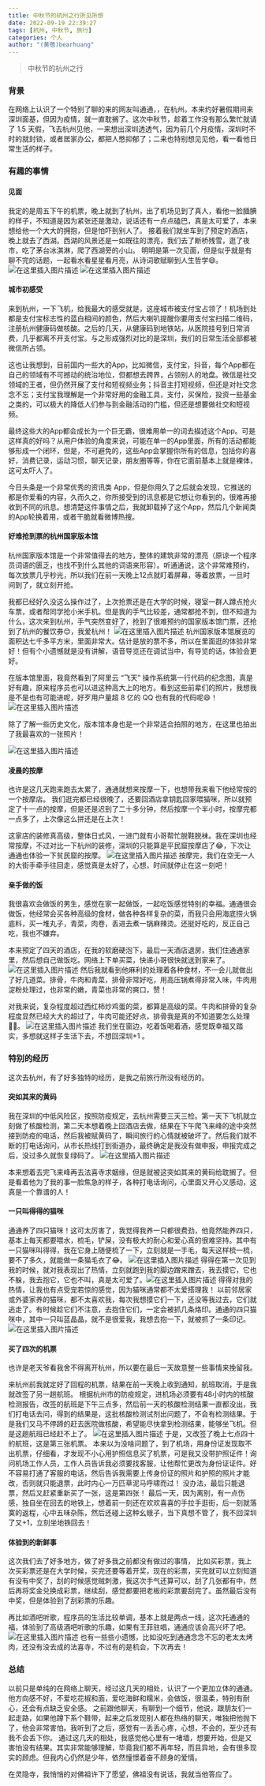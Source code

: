```yaml
---
title: 中秋节的杭州之行所见所想
date: 2022-09-19 22:39:27
tags: [杭州, 中秋节, 旅行]
categories: 个人
author: "(黄蓓)bearhuang"
---
```


> 中秋节的杭州之行

### 背景
在网络上认识了一个特别了聊的来的网友叫通通，，在杭州。本来约好暑假期间来深圳面基，但因为疫情，就一直耽搁了。这次中秋节，趁着工作没有那么繁忙就请了 1.5 天假，飞去杭州见他，一来想出深圳透透气，因为前几个月疫情，深圳时不时的就封锁，或者居家办公，都把人憋抑郁了；二来也特别想见见他，看一看他日常生活的样子。
### 有趣的事情
#### 见面
我定的是周五下午的机票，晚上就到了杭州，出了机场见到了真人，看他一脸腼腆的样子，不知道是因为紧张还是激动，说话还有一点点磕巴，真是太可爱了，本来想给他一个大大的拥抱，但是怕吓到别人了。
接着我们就坐车到了预定的酒店，晚上就去了西湖。西湖的风景还是一如既往的漂亮，我们去了断桥残雪，逛了夜市，吃了茅台冰淇淋，爬了西湖旁的小山。
明明是第一次见面，但是似乎就是有聊不完的话题，一起看水看星星看月亮，从诗词歌赋聊到人生哲学😄。
![在这里插入图片描述](https://img-blog.csdnimg.cn/cbfb00337cb648969116ee7e2427b64a.png)
![在这里插入图片描述](https://img-blog.csdnimg.cn/e6d717ba30f34306b2e37550bca3a241.png)
#### 城市初感受
来到杭州，一下飞机，给我最大的感受就是，这座城市被支付宝占领了！机场到处都是支付宝标志性的蓝白相间的颜色，然后大喇叭提醒你要用支付宝扫描二维码，注册杭州健康码做核酸。之后的几天，从健康码到地铁站，从医院挂号到日常消费，几乎都离不开支付宝。与之形成强烈对比的是深圳，我们的日常生活全部都被微信所占领。

这也让我想到，目前国内一些大的App，比如微信，支付宝，抖音，每个App都在自己的领域有不可撼动的统治地位，但都想去跨界，占领别人的地盘。微信是社交领域的王者，但仍然开展了支付和短视频业务；抖音主打短视频，但还是对社交念念不忘；支付宝我理解是一个非常好用的金融工具，支付，买保险，投资一些基金之类的，可以极大的降低人们参与到金融活动的门槛，但还是想要做社交和短视频。

最终这些大的App都会成长为一个巨无霸，很难用单一的词去描述这个App。可是这样真的好吗？从用户体验的角度来说，可能在单一的App里面，所有的活动都能够形成一个闭环，但是，不可避免的，这些App会掌握你所有的信息，包括你的喜好，消费记录，运动习惯，聊天记录，朋友圈等等，你在它面前基本上就是裸体，这可太吓人了。

今日头条是一个非常优秀的资讯类 App，但是你用久了之后就会发现，它推送的都是你爱看的内容，久而久之，你所接受到的讯息都是它想让你看到的，很难再接收到不同的讯息。想清楚这件事情之后，我就卸载掉了这个App，然后几个新闻类的App轮换着用，或者干脆就看微博热搜。

#### 好难抢到票的杭州国家版本馆
杭州国家版本馆是一个非常值得去的地方，整体的建筑非常的漂亮（原谅一个程序员词语的匮乏，也找不到什么其他的词语来形容）。听通通说，这个非常难预约，每次放票几乎秒光，所以我们在前一天晚上12点就盯着屏幕，等着放票，一旦时间到了，就立刻开抢。

我都已经好久没这么操作过了，上次抢票还是在大学的时候，寝室一群人蹲点抢火车票，或者帮同学抢小米手机。但是我的手气比较差，通常都抢不到，但不知道为什么，这次来到杭州，手气突然变好了，抢到了很难预约的国家版本馆门票，还抢到了杭州的餐饮券😊，我爱杭州！
![在这里插入图片描述](https://img-blog.csdnimg.cn/63832b580b5b4ad98a8f36ba81a36a88.png)
杭州国家版本馆展览的面积达七千多平方米，里面非常大。估计是放的票不多，所以在里面逛的体验非常好！但有个小遗憾就是没有讲解，语音导览还在调试当中，有导览的话，体验会更好。

在版本馆里面，我竟然看到了阿里云 “飞天” 操作系统第一行代码的纪念图，真是好有趣，原来程序员也可以进这种高大上的地方。看到这些前辈们的照片，我想我是不是也有可能进呢，好歹用户量超 8 亿的 QQ 也有我的代码呢😄！
![在这里插入图片描述](https://img-blog.csdnimg.cn/cf46b627e20f4f8793af62b0304258fa.png)

除了了解一些历史文化，版本馆本身也是一个非常适合拍照的地方，在这里也拍出了我最喜欢的一张照片！

![在这里插入图片描述](https://img-blog.csdnimg.cn/95c2e1fad7f14016b186639cf9b0fbd3.png)
#### 凌晨的按摩
也许是这几天跑来跑去太累了，通通就想来按摩一下，也想带我来看下他经常按的一个按摩店。
我们逛完都已经很晚了，还要回酒店拿钥匙回家喂猫咪，所以就预定了十一点的按摩，但是还是迟到了二十多分钟，然后按摩一个半小时，按摩完都一点多了，上次像这么拼还是在上次！

这家店的装修真高级，整体日式风，一进门就有小哥帮忙脱鞋脱袜。我在深圳也经常按摩，不过对比一下杭州的装修，深圳的只能算是平民窟按摩店了😂，下次让通通也体验一下贫民窟的按摩。
![在这里插入图片描述](https://img-blog.csdnimg.cn/f7b2c95603ed4d96bec730e822ef5be8.png)
按摩完，我们在空无一人的大街手牵手往回走，感觉真是太好了，心想，时间就停止在这一刻吧！

#### 亲手做的饭
我很喜欢会做饭的男生，感觉在家一起做饭，一起吃饭感觉特别的幸福。通通很会做饭，他经常会买各种高级的食材，做各种各样复杂的菜，而我只会用海底捞火锅底料，买一堆丸子，青菜，肉卷，丢进去煮一锅麻辣烫。还挺好吃的，反正自己吃，我也不嫌弃。

本来预定了四天的酒店，在我的软磨硬泡下，最后一天酒店退房，我们住通通家里，然后想自己做饭吃。网络上下单买菜，快递小哥很快就送到家来了。
![在这里插入图片描述](https://img-blog.csdnimg.cn/b1c613427f074f619bd1462de431278e.png)
然后我就看到他麻利的处理着各种食材，不一会儿就做出了好几道菜。排骨，牛肉和青菜，排骨非常好吃，用高压锅煮得非常入味，牛肉用淀粉处理过，也非常的嫩，青菜也非常的爽口，赞！

对我来说，复杂程度超过西红柿炒鸡蛋的菜，都算是高级的菜。牛肉和排骨的复杂程度显然已经大大的超过了，牛肉可能还好点，排骨我是真的不知道要怎么处理🤷‍♂️。
![在这里插入图片描述](https://img-blog.csdnimg.cn/12b9a26a086e417484ef32762a67a3bb.png)
我们坐在窗边，吃着饭喝着酒，感觉既幸福又踏实，多想就这样子生活下去，不想回深圳+1 。

### 特别的经历
这次去杭州，有了好多独特的经历，是我之前旅行所没有经历的。
#### 突如其来的黄码
我在深圳的中低风险区，按照防疫规定，去杭州需要三天三检。第一天下飞机就立刻做了核酸检测，第二天本想着晚上回酒店去做，结果在下午爬飞来峰的途中突然接到防疫的电话，然后我被赋黄码了，瞬间旅行的心情就被破坏了。然后我们就不断的打电话询问，从市长热线打到街道办，最终确定是我没有做申报，申报完成之后，没过多久就恢复绿码了。
![在这里插入图片描述](https://img-blog.csdnimg.cn/67022d0f7a3a4f8b9305deff454846c3.png)

本来想着去完飞来峰再去法喜寺求姻缘，但是就被这突如其来的黄码给耽搁了。但是看着他为了我的事一脸焦急的样子，各种打电话询问，心里面又开心又感动，这真是一个靠谱的人！

#### 一只叫得得的猫咪
通通养了四只猫咪！这可太厉害了，我觉得我养一只都很费劲，他竟然能养四只，基本上每天都要喂水，梳毛，铲屎，没有极大的耐心和爱心真的很难坚持。其中有一只猫咪叫得得，我在它身上随便梳了一下，立刻就是一手毛，每天这样梳一梳，要不了多久，就能做一条猫毛衣了😂。
![在这里插入图片描述](https://img-blog.csdnimg.cn/7ba109914454481886b8af53f31a8ead.png)
得得在第一次见到我的时候，就对我表现出了热情，立刻就跑到我的脚边蹭来蹭去，我去摸它，它也不躲，我去抱它，它也不叫，真是太可爱了。![在这里插入图片描述](https://img-blog.csdnimg.cn/6cff706ef12b4bf29d755ef6b1eb566c.png)
得得对我的热情，让我也有点受宠若惊的感觉，因为猫咪通常都不太爱搭理我！
以前邻居家或外婆家养的猫咪，都不太喜欢我，每次我想摸它们一下，还没等我过去，它们就逃走了。有时候趁它们不注意，去抱住它们，一定会被抓几条烙印。通通的四只猫咪中，其中一只叫蓝晶晶，就不是很爱我，我想去抱一下，就被抓了一条印记。
![在这里插入图片描述](https://img-blog.csdnimg.cn/85698b5c23814dc58ecc2d1a66f47c67.png)
#### 买了四次的机票
也许是老天爷看我舍不得离开杭州，所以要在最后一天故意整一些事情来挽留我。

来杭州前我就定好了回程的机票，结果在前一天晚上收到通知，航班取消，于是我就改签了另一趟航班。
根据杭州市的防疫规定，进机场必须要有48小时内的核酸检测报告，改签的航班是下午三点多，然后前一天的核酸检测结果一直都没出，我们打电话去问，得到的结果是，这批核酸检测试剂出问题了，不会有检测结果。于是我们又马不停蹄的赶去医院做核酸，希望能尽快拿到检测结果，能够坐飞机。但是这趟航班已经赶不上了。
![在这里插入图片描述](https://img-blog.csdnimg.cn/dbf16f19d32e49f18303dd6b9825c83b.png)
于是，又改签了晚上七点四十的航班，这是第三张机票。
本来以为没啥问题了，到了机场，用身份证发现取不出机票，仔细看，才发现不小心用护照信息买了机票，可是我又没带护照证件！询问机场工作人员，工作人员告诉我必须要找客服，让他帮忙更改为身份证证件。好不容易打通了客服的电话，然后告诉我需要上传身份证的照片和护照的照片才能改，否则就只能退票，此时内心一万匹草泥马呼啸而过！
没办法，最后只能退票，然后又赶紧重新买了一张，这是第四张！
最后一天，因为离别，有一点伤感，独自坐在回去的地铁上，想着前一刻还在欢欢喜喜的手拉手逛街，后一刻就落寞的返程，心中五味杂陈，然后还碰上这种幺蛾子，当下真想不管了，我不回深圳了又+1，立刻坐地铁回去！

#### 体验到的新鲜事
这次我们去了好多地方，做了好多我之前都没有做过的事情，
比如买彩票，我上次买彩票还是在大学时候，买完还要等着开奖，现在的彩票，买完就可以立刻知道有没有中奖了，刮的时候感觉贼刺激，我这次手气还算可以，刮了几张都有中，然后再将奖金兑换成彩票，继续刮，感觉都要把老板的彩票要刮完了。虽然最后没有中奖，但是体验到了刮彩票的乐趣。

再比如酒吧听歌，程序员的生活比较单调，基本上就是两点一线，这次托通通的福，体验到了高级酒吧听歌的乐趣，如果有王菲驻唱，通通应该会高兴坏了吧。
![在这里插入图片描述](https://img-blog.csdnimg.cn/4b1c20ad59494657b98f775b36560550.png)
也有一些些小遗憾，比如没吃到通通念念不忘的老太太烤肉，还没有没去成的法喜寺，不过有的是机会，下次再去！

### 总结
以前只是单纯的在网络上聊天，经过这几天的相处，认识了一个更加立体的通通。
他方向感不好，不爱吃花椒和面，爱吃海鲜和糯米，会做饭，很温柔，特别有耐心，还会有点缺乏安全感。
之前跟他聊天，有聊到一个细节，他说，跟朋友们一起走路，如果他蹲下系个鞋带，起来之后发现别人都在热络的聊天，唯独把他抛下了，他会非常害怕。我听到了之后，感觉有一丢丢心疼，心想，不会的，至少还有我不会丢下你。
通过这几天的相处，我感觉他心里有一堵墙，想要开始，但是又害怕没有结果。其实非常能够理解，毕竟我们都不再年轻，而且异地，会有很多现实的顾虑。但我内心仍然是少年，依然憧憬着奋不顾身的爱情。

在灵隐寺，我悄悄的对佛祖许下了愿望，佛祖没有说话，我就当他答应了。
